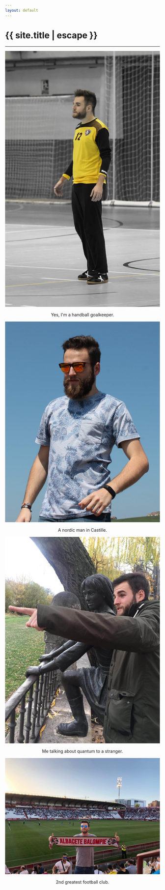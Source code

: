 ```yaml
---
layout: default
---
```


<h1 class="text-center title">{{ site.title | escape }}</h1>
<hr class="title mb-5">
<div class="row">
  <div class="col-lg-3 col-md-4 col-sm-4 col-xs-12">
    <img src="/img/posts/handball-1.jpg" alt="Handball" class="javier-img">
	<p><center>Yes, I'm a handball goalkeeper.</center></p>
  </div>
  <div class="col-lg-3 col-md-4 col-sm-4 col-xs-12">
    <img src="/img/javierpellejero.jpg" alt="Beard man" class="javier-img">
	<p><center>A nordic man in Castille.</center></p>
  </div>
  <div class="col-lg-3 col-md-4 col-sm-4 col-xs-12">
    <img src="/img/posts/statue.jpg" alt="girl statue" class="javier-img">
	<p><center>Me talking about quantum to a stranger.</center></p>
  </div>
  <div class="col-lg-3 col-md-4 col-sm-4 col-xs-12">
    <img src="/img/posts/carlosbelmonte.jpg" alt="Albacete" class="javier-img">
	<p><center>2nd greatest football club.</center></p>
  </div>
</div>
<div class="row">
  <div class="col-lg-3 col-md-4 col-sm-4 col-xs-12">
    
  </div>
  <div class="col-lg-3 col-md-4 col-sm-4 col-xs-12">
    
  </div>
  <div class="col-lg-3 col-md-4 col-sm-4 col-xs-12">
    
  </div>
  <div class="col-lg-3 col-md-4 col-sm-4 col-xs-12">
    
  </div>
</div>